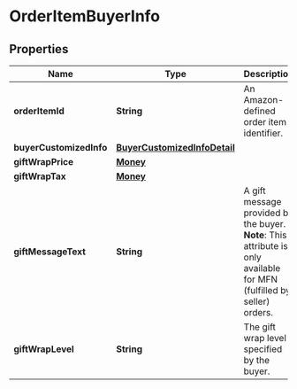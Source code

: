 # OrderItemBuyerInfo

## Properties
Name | Type | Description | Notes
------------ | ------------- | ------------- | -------------
**orderItemId** | **String** | An Amazon-defined order item identifier. | 
**buyerCustomizedInfo** | [**BuyerCustomizedInfoDetail**](BuyerCustomizedInfoDetail.md) |  |  [optional]
**giftWrapPrice** | [**Money**](Money.md) |  |  [optional]
**giftWrapTax** | [**Money**](Money.md) |  |  [optional]
**giftMessageText** | **String** | A gift message provided by the buyer.  **Note**: This attribute is only available for MFN (fulfilled by seller) orders. |  [optional]
**giftWrapLevel** | **String** | The gift wrap level specified by the buyer. |  [optional]
